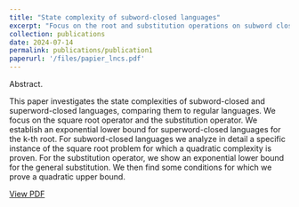```yaml
---
title: "State complexity of subword-closed languages"
excerpt: "Focus on the root and substitution operations on subword closed and superword closed languages"
collection: publications
date: 2024-07-14
permalink: publications/publication1
paperurl: '/files/papier_lncs.pdf'
---
```


Abstract. 

This paper investigates the state complexities of subword-closed and
superword-closed languages, comparing them to regular languages. We focus on
the square root operator and the substitution operator. We establish an exponential
lower bound for superword-closed languages for the k-th root. For subword-closed
languages we analyze in detail a specific instance of the square root problem for
which a quadratic complexity is proven. For the substitution operator, we show
an exponential lower bound for the general substitution. We then find some conditions for which we prove a quadratic upper bound.


[View PDF](/files/papier_lncs.pdf)
